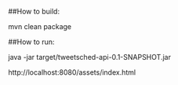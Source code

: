 ##How to build:

mvn clean package

##How to run:

java -jar target/tweetsched-api-0.1-SNAPSHOT.jar

http://localhost:8080/assets/index.html